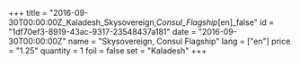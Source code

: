 +++
title = "2016-09-30T00:00:00Z_Kaladesh_Skysovereign,_Consul_Flagship_[en]_false"
id = "1df70ef3-8919-43ac-9317-23548437a181"
date = "2016-09-30T00:00:00Z"
name = "Skysovereign, Consul Flagship"
lang = ["en"]
price = "1.25"
quantity = 1
foil = false
set = "Kaladesh"
+++
